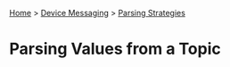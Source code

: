 [Home](../../Index.md) > [Device Messaging](../Index.md) > [Parsing Strategies](ParsingStrategies.md)

# Parsing Values from a Topic

